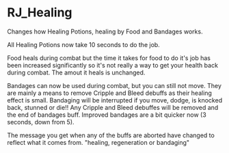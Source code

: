 # RJ_Healing

Changes how Healing Potions, healing by Food and Bandages works.

All Healing Potions now take 10 seconds to do the job.

Food heals during combat but the time it takes for food to do it's job has been increased significantly so it's not really a way to get your health back during combat. The amout it heals is unchanged.

Bandages can now be used during combat, but you can still not move. They are mainly a means to remove Cripple and Bleed debuffs as their healing effect is small. Bandaging will be interrupted if you move, dodge, is knocked back, stunned or die!! Any Cripple and Bleed debuffes will be removed and the end of bandages buff. Improved bandages are a bit quicker now (3 seconds, down from 5).

The message you get when any of the buffs are aborted have changed to reflect what it comes from. "healing, regeneration or bandaging"
